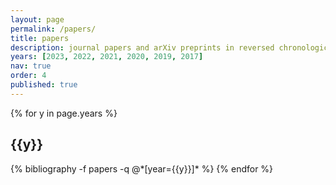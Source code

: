 ```yaml
---
layout: page
permalink: /papers/
title: papers
description: journal papers and arXiv preprints in reversed chronological order.
years: [2023, 2022, 2021, 2020, 2019, 2017]
nav: true
order: 4
published: true
---
```


<div class="publications">

{% for y in page.years %}
  <h2 class="year">{{y}}</h2>
  {% bibliography -f papers -q @*[year={{y}}]* %}
{% endfor %}

</div>
